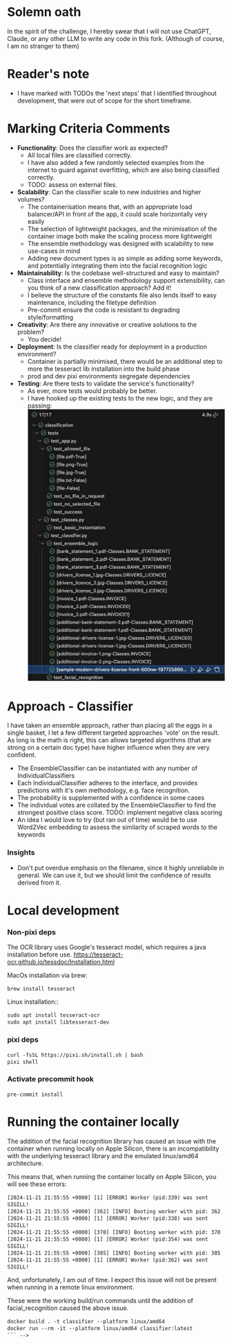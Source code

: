 # Solemn oath
In the spirit of the challenge, I hereby swear that I will not use ChatGPT, Claude, or any other LLM to write any code in this fork.
(Although of course, I am no stranger to them)

# Reader's note
- I have marked with TODOs the 'next steps' that I identified throughout development, that were out of scope for the short timeframe.

# Marking Criteria Comments
- **Functionality**: Does the classifier work as expected?
    - All local files are classified correctly.
    - I have also added a few randomly selected examples from the internet to guard against overfitting, which are also being classified correctly.
    - TODO: assess on external files.
- **Scalability**: Can the classifier scale to new industries and higher volumes?
    - The containerisation means that, with an appropriate load balancer/API in front of the app, it could scale horizontally very easily
    - The selection of lightweight packages, and the minimisation of the container image both make the scaling process more lightweight
    - The ensemble methodology was designed with scalability to new use-cases in mind
    - Adding new document types is as simple as adding some keywords, and potentially integrating them into the facial recognition logic
- **Maintainability**: Is the codebase well-structured and easy to maintain?
    - Class interface and ensemble methodology support extensibility, can you think of a new classification approach? Add it!
    - I believe the structure of the constants file also lends itself to easy maintenance, including the filetype definition
    - Pre-commit ensure the code is resistant to degrading style/formatting
- **Creativity**: Are there any innovative or creative solutions to the problem?
    - You decide!
- **Deployment**: Is the classifier ready for deployment in a production environment?
    - Container is partially minimised, there would be an additional step to more the tesseract lib installation into the build phase
    - prod and dev pixi environments segregate dependencies
- **Testing**: Are there tests to validate the service's functionality?
    - As ever, more tests would probably be better.
    - I have hooked up the existing tests to the new logic, and they are passing:
    ![Alt text](doc/tests-pass.jpg)

# Approach - Classifier
I have taken an ensemble approach, rather than placing all the eggs in a single basket, I let a few different targeted approaches 'vote' on the result. As long is the math is right, this can allows targeted algorithms (that are strong on a certain doc type) have higher influence when they are very confident.
- The EnsembleClassifier can be instantiated with any number of IndividualClassifiers
- Each IndividualClassifier adheres to the interface, and provides predictions with it's own methodology, e.g. face recognition.
- The probability is supplemented with a confidence in some cases
- The individual votes are collated by the EnsembleClassifier to find the strongest positive class score. TODO: implement negative class scoring
- An idea I would love to try (but ran out of time) would be to use Word2Vec embedding to assess the similarity of scraped words to the keywords

### Insights
- Don't put overdue emphasis on the filename, since it highly unreliabile in general. We can use it, but we should limit the confidence of results derived from it.

# Local development
### Non-pixi deps
The OCR library uses Google's tesseract model, which requires a java installation before use. https://tesseract-ocr.github.io/tessdoc/Installation.html

MacOs installation via brew:
```
brew install tesseract
```

Linux installation::
```
sudo apt install tesseract-ocr
sudo apt install libtesseract-dev
```
### pixi deps
```
curl -fsSL https://pixi.sh/install.sh | bash
pixi shell
```

### Activate precommit hook
```
pre-commit install
```

# Running the container locally
The addition of the facial recognition library has caused an issue with the container when running locally on Apple Silicon, there is an incompatibility with the underlying tesseract library and the emulated linux/amd64 architecture.

This means that, when running the container locally on Apple Silicon, you will see these errors:
```
[2024-11-21 21:55:55 +0000] [1] [ERROR] Worker (pid:339) was sent SIGILL!
[2024-11-21 21:55:55 +0000] [362] [INFO] Booting worker with pid: 362
[2024-11-21 21:55:55 +0000] [1] [ERROR] Worker (pid:338) was sent SIGILL!
[2024-11-21 21:55:55 +0000] [370] [INFO] Booting worker with pid: 370
[2024-11-21 21:55:55 +0000] [1] [ERROR] Worker (pid:354) was sent SIGILL!
[2024-11-21 21:55:55 +0000] [385] [INFO] Booting worker with pid: 385
[2024-11-21 21:55:55 +0000] [1] [ERROR] Worker (pid:362) was sent SIGILL!
```

And, unfortunately, I am out of time. I expect this issue will not be present when running in a remote linux environment.

These were the working build/run commands until the addition of facial_recognition caused the above issue.
```
docker build . -t classifier --platform linux/amd64
docker run --rm -it --platform linux/amd64 classifier:latest
``` -->
